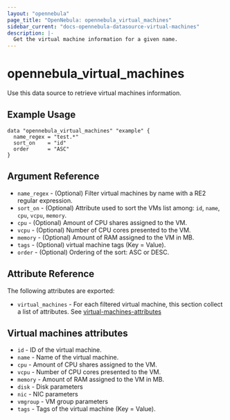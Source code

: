 ```yaml
---
layout: "opennebula"
page_title: "OpenNebula: opennebula_virtual_machines"
sidebar_current: "docs-opennebula-datasource-virtual-machines"
description: |-
  Get the virtual machine information for a given name.
---
```


# opennebula_virtual_machines

Use this data source to retrieve virtual machines information.

## Example Usage

```hcl
data "opennebula_virtual_machines" "example" {
  name_regex = "test.*"
  sort_on    = "id"
  order      = "ASC"
}
```


## Argument Reference

* `name_regex` - (Optional) Filter virtual machines by name with a RE2 regular expression.
* `sort_on` - (Optional) Attribute used to sort the VMs list among: `id`, `name`, `cpu`, `vcpu`, `memory`.
* `cpu` - (Optional) Amount of CPU shares assigned to the VM.
* `vcpu` - (Optional) Number of CPU cores presented to the VM.
* `memory` - (Optional) Amount of RAM assigned to the VM in MB.
* `tags` - (Optional) virtual machine tags (Key = Value).
* `order` - (Optional) Ordering of the sort: ASC or DESC.

## Attribute Reference

The following attributes are exported:

* `virtual_machines` - For each filtered virtual machine, this section collect a list of attributes. See [virtual-machines-attributes](#virtual-machines-attributes)

## Virtual machines attributes

* `id` - ID of the virtual machine.
* `name` - Name of the virtual machine.
* `cpu` - Amount of CPU shares assigned to the VM.
* `vcpu` - Number of CPU cores presented to the VM.
* `memory` - Amount of RAM assigned to the VM in MB.
* `disk` - Disk parameters
* `nic` - NIC parameters
* `vmgroup` - VM group parameters
* `tags` - Tags of the virtual machine (Key = Value).
